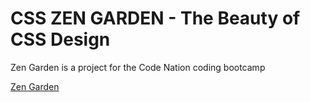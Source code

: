 # CSS ZEN GARDEN - The Beauty of CSS Design

Zen Garden is a project for the Code Nation coding bootcamp

[Zen Garden](https://fernandaricciardi.github.io/zen-garden/)
